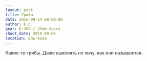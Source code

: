```yaml
---
layout: post
title: Грибы
date: 2016-09-14 00:00:00
author: К.С.
gear: E-300 / 35mm macro
shoot_date: 2016-09-04
location: Ёль-база
---
```


Какие-то грибы. Даже выяснять не хочу, как они называются.
